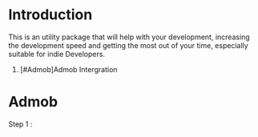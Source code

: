 # Introduction

This is an utility package that will help with your development, increasing the development speed and getting the most out of your time, especially suitable for indie Developers.  

1. [#Admob]Admob Intergration

# Admob 

Step 1 : 
